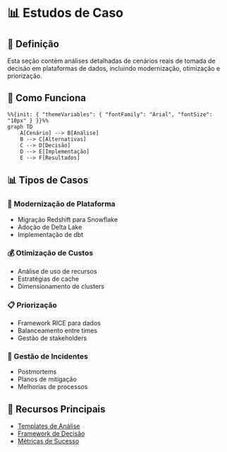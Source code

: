 # 📊 Estudos de Caso

## 📝 Definição

Esta seção contém análises detalhadas de cenários reais de tomada de decisão em plataformas de dados, incluindo modernização, otimização e priorização.

## 🔄 Como Funciona

```mermaid
%%{init: { "themeVariables": { "fontFamily": "Arial", "fontSize": "10px" } }}%%
graph TD
    A[Cenário] --> B[Análise]
    B --> C[Alternativas]
    C --> D[Decisão]
    D --> E[Implementação]
    E --> F[Resultados]
```

## 📊 Tipos de Casos

### 🔄 Modernização de Plataforma
- Migração Redshift para Snowflake
- Adoção de Delta Lake
- Implementação de dbt

### 💰 Otimização de Custos
- Análise de uso de recursos
- Estratégias de cache
- Dimensionamento de clusters

### 📋 Priorização
- Framework RICE para dados
- Balanceamento entre times
- Gestão de stakeholders

### 🚨 Gestão de Incidentes
- Postmortems
- Planos de mitigação
- Melhorias de processos

## 🔗 Recursos Principais

- [Templates de Análise](./templates/README.md)
- [Framework de Decisão](./framework/README.md)
- [Métricas de Sucesso](./metrics/README.md) 